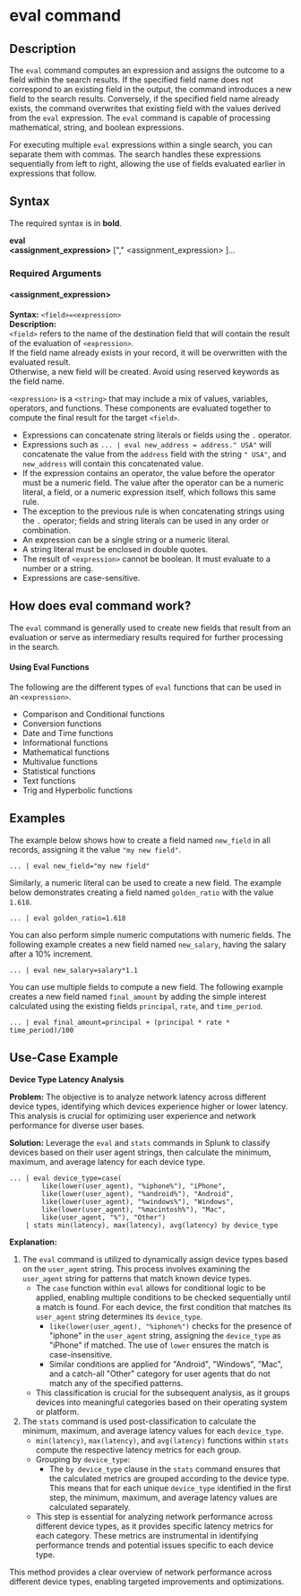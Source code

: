 # eval command

## Description

The `eval` command computes an expression and assigns the outcome to a field within the search results. If the specified field name does not correspond to an existing field in the output, the command introduces a new field to the search results. Conversely, if the specified field name already exists, the command overwrites that existing field with the values derived from the `eval` expression. The `eval` command is capable of processing mathematical, string, and boolean expressions.

For executing multiple `eval` expressions within a single search, you can separate them with commas. The search handles these expressions sequentially from left to right, allowing the use of fields evaluated earlier in expressions that follow.

## Syntax

The required syntax is in **bold**.

**eval**\
**\<assignment_expression\>** ["," \<assignment_expression\> ]...

### Required Arguments

#### \<assignment_expression\>

**Syntax:** `<field>=<expression>`\
**Description:** \
`<field>` refers to the name of the destination field that will contain the result of the evaluation of `<expression>`.\
If the field name already exists in your record, it will be overwritten with the evaluated result.\
Otherwise, a new field will be created. Avoid using reserved keywords as the field name.

`<expression>` is a `<string>` that may include a mix of values, variables, operators, and functions. These components are evaluated together to compute the final result for the target `<field>`.
- Expressions can concatenate string literals or fields using the `.` operator.
- Expressions such as `... | eval new_address = address." USA"` will concatenate the value from the `address` field with the string `" USA"`, and `new_address` will contain this concatenated value.
- If the expression contains an operator, the value before the operator must be a numeric field. The value after the operator can be a numeric literal, a field, or a numeric expression itself, which follows this same rule.
- The exception to the previous rule is when concatenating strings using the `.` operator; fields and string literals can be used in any order or combination.
- An expression can be a single string or a numeric literal.
- A string literal must be enclosed in double quotes.
- The result of `<expression>` cannot be boolean. It must evaluate to a number or a string.
- Expressions are case-sensitive.

## How does eval command work?

The `eval` command is generally used to create new fields that result from an evaluation or serve as intermediary results required for further processing in the search.

#### Using Eval Functions

The following are the different types of `eval` functions that can be used in an `<expression>`.
<!-- TODO: once all docs are merged we can add links to the pages -->
- Comparison and Conditional functions
- Conversion functions
- Date and Time functions
- Informational functions
- Mathematical functions
- Multivalue functions
- Statistical functions
- Text functions
- Trig and Hyperbolic functions


## Examples

The example below shows how to create a field named `new_field` in all records, assigning it the value `"my new field"`.
```
... | eval new_field="my new field"
```
Similarly, a numeric literal can be used to create a new field. The example below demonstrates creating a field named `golden_ratio` with the value `1.618`.
```
... | eval golden_ratio=1.618
```

You can also perform simple numeric computations with numeric fields. The following example creates a new field named `new_salary`, having the salary after a 10% increment.
```
... | eval new_salary=salary*1.1
```

You can use multiple fields to compute a new field. The following example creates a new field named `final_amount` by adding the simple interest calculated using the existing fields `principal`, `rate`, and `time_period`.
```
... | eval final_amount=principal + (principal * rate * time_period)/100
```


## Use-Case Example 

**Device Type Latency Analysis**

**Problem:** The objective is to analyze network latency across different device types, identifying which devices experience higher or lower latency. This analysis is crucial for optimizing user experience and network performance for diverse user bases.

**Solution:** Leverage the `eval` and `stats` commands in Splunk to classify devices based on their user agent strings, then calculate the minimum, maximum, and average latency for each device type.

```
... | eval device_type=case( 
        like(lower(user_agent), "%iphone%"), "iPhone", 
        like(lower(user_agent), "%android%"), "Android", 
        like(lower(user_agent), "%windows%"), "Windows", 
        like(lower(user_agent), "%macintosh%"), "Mac", 
        like(user_agent, "%"), "Other") 
    | stats min(latency), max(latency), avg(latency) by device_type
```


**Explanation:**
1. The `eval` command is utilized to dynamically assign device types based on the `user_agent` string. This process involves examining the `user_agent` string for patterns that match known device types.
   - The `case` function within `eval` allows for conditional logic to be applied, enabling multiple conditions to be checked sequentially until a match is found. For each device, the first condition that matches its `user_agent` string determines its `device_type`.
     - `like(lower(user_agent), "%iphone%")` checks for the presence of "iphone" in the `user_agent` string, assigning the `device_type` as "iPhone" if matched. The use of `lower` ensures the match is case-insensitive.
     - Similar conditions are applied for "Android", "Windows", "Mac", and a catch-all "Other" category for user agents that do not match any of the specified patterns.
   - This classification is crucial for the subsequent analysis, as it groups devices into meaningful categories based on their operating system or platform.
2. The `stats` command is used post-classification to calculate the minimum, maximum, and average latency values for each `device_type`.
     - `min(latency)`, `max(latency)`, and `avg(latency)` functions within `stats` compute the respective latency metrics for each group.
   - Grouping by `device_type`:
     - The `by device_type` clause in the `stats` command ensures that the calculated metrics are grouped according to the device type. This means that for each unique `device_type` identified in the first step, the minimum, maximum, and average latency values are calculated separately.
   - This step is essential for analyzing network performance across different device types, as it provides specific latency metrics for each category. These metrics are instrumental in identifying performance trends and potential issues specific to each device type.

This method provides a clear overview of network performance across different device types, enabling targeted improvements and optimizations.






